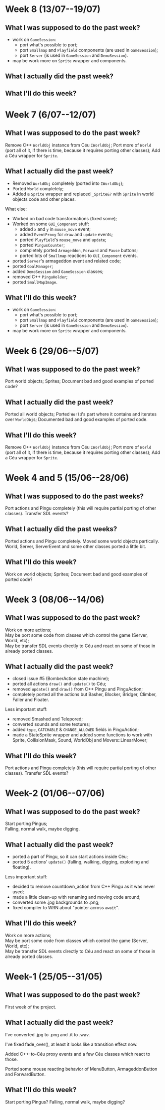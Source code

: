 # Week 8 (13/07--19/07)

## What I was supposed to do the past week?

* work on `GameSession`:
	* port what's possible to port;
	* port `Smallmap` and `Playfield` components (are used in `GameSession`);
	* port `Server` (is used in `GameSession` and `DemoSession`).
* may be work more on `Sprite` wrapper and components.

## What I actually did the past week?

## What I'll do this week?

# Week 7 (6/07--12/07)

## What I was supposed to do the past week?

Remove C++ `WorldObj` instance from Céu `IWorldObj`;
Port more of `World` (port all of it, if there is time, because it requires porting other classes);
Add a Céu wrapper for `Sprite`.

## What I actually did the past week?

* Removed `WorldObj` completely (ported into `IWorldObj`);
* Ported `World` completely;
* Added a `Sprite` wrapper and replaced `_Sprite&?` with `Sprite` in world objects code and other places.

What else:

* Worked on bad code transformations (fixed some);
* Worked on some `GUI_Component` stuff:
	* added `x` and `y` in `mouse_move` event;
	* added `EventProxy` for `draw` and `update` events;
	* ported `Playfield`'s `mouse_move` and `update`;
	* ported `PingusCounter`;
	* completely ported `Armageddon`, `Forward` and `Pause` buttons;
	* ported lots of `Smallmap` reactions to `GUI_Component` events.
* ported `Server`'s armageddon event and related code;
* ported `GoalManager`;
* added `DemoSession` and `GameSession` classes;
* removed C++ `PinguHolder`;
* ported `SmallMapImage`.

## What I'll do this week?

* work on `GameSession`:
	* port what's possible to port;
	* port `Smallmap` and `Playfield` components (are used in `GameSession`);
	* port `Server` (is used in `GameSession` and `DemoSession`).
* may be work more on `Sprite` wrapper and components.

# Week 6 (29/06--5/07)

## What I was supposed to do the past week?

Port world objects;
Sprites;
Document bad and good examples of ported code?

## What I actually did the past week?

Ported all world objects;
Ported `World`'s part where it contains and iterates over `WorldObj`s;
Documented bad and good examples of ported code.

## What I'll do this week?

Remove C++ `WorldObj` instance from Céu `IWorldObj`;
Port more of `World` (port all of it, if there is time, because it requires porting other classes);
Add a Céu wrapper for `Sprite`.

# Week 4 and 5 (15/06--28/06)

## What I was supposed to do the past weeks?

Port actions and Pingu completely (this will require partial porting of other classes).
Transfer SDL events?

## What I actually did the past weeks?

Ported actions and Pingu completely.
Moved some world objects partically.
World, Server, ServerEvent and some other classes ported a little bit.

## What I'll do this week?

Work on world objects;
Sprites;
Document bad and good examples of ported code?

# Week 3 (08/06--14/06)

## What I was supposed to do the past week?

Work on more actions;  
May be port some code from classes which control the game (Server, World, etc);  
May be transfer SDL events directly to Céu and react on some of those in already ported classes.

## What I actually did the past week?

* closed issue #5 (BomberAction state machine);
* ported all actions `draw()` and `update()` to Céu;
* removed `update()` and `draw()` from C++ Pingu and PinguAction;
* completely ported all the actions but Basher, Blocker, Bridger, Climber, Faller and Floater.

Less important stuff:
* removed Smashed and Telepored;
* converted sounds and some textures;
* added `type`, `CATCHABLE` & `CHANGE_ALLOWED` fields in PinguAction;
* made a StateSprite wrapper and added some functions to work with Sprite, CollisionMask, Sound, WorldObj and Movers::LinearMover;

## What I'll do this week?

Port actions and Pingu completely (this will require partial porting of other classes).
Transfer SDL events?

# Week-2 (01/06--07/06)

## What I was supposed to do the past week?

Start porting Pingus;  
Falling, normal walk, maybe digging.

## What I actually did the past week?

* ported a part of Pingu, so it can start actions inside Céu;
* ported 5 actions' `update()` (falling, walking, digging, exploding and floating).

Less important stuff:
* decided to remove countdown_action from C++ Pingu as it was never used;
* made a little clean-up with renaming and moving code around;
* converted some .jpg backgrounds to .png;
* fixed compiler to WRN about "pointer across `await`".

## What I'll do this week?

Work on more actions;  
May be port some code from classes which control the game (Server, World, etc);  
May be transfer SDL events directly to Céu and react on some of those in already ported classes.

# Week-1 (25/05--31/05)

## What I was supposed to do the past week?

First week of the project.

## What I actually did the past week?

I've converted .jpg to .png and .it to .wav.

I've fixed fade_over(), at least it looks like a transition effect now.

Added C++-to-Céu proxy events and a few Céu classes which react to those.

Ported some mouse reacting behavior of MenuButton, ArmageddonButton and 
ForwardButton.

## What I'll do this week?

Start porting Pingus?
Falling, normal walk, maybe digging?
